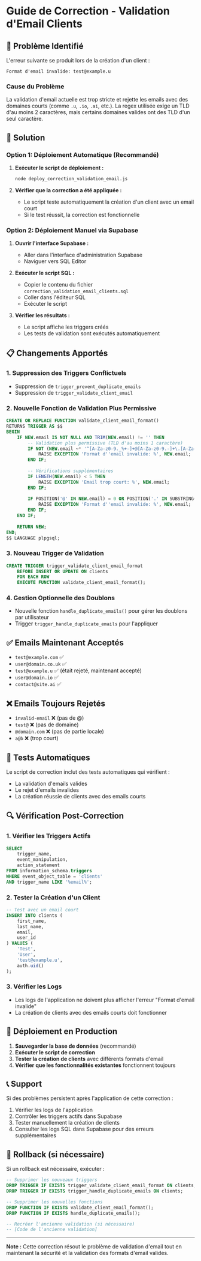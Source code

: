 # Guide de Correction - Validation d'Email Clients

## 🚨 Problème Identifié

L'erreur suivante se produit lors de la création d'un client :
```
Format d'email invalide: test@example.u
```

### Cause du Problème

La validation d'email actuelle est trop stricte et rejette les emails avec des domaines courts (comme `.u`, `.io`, `.ai`, etc.). La regex utilisée exige un TLD d'au moins 2 caractères, mais certains domaines valides ont des TLD d'un seul caractère.

## 🔧 Solution

### Option 1: Déploiement Automatique (Recommandé)

1. **Exécuter le script de déploiement :**
   ```bash
   node deploy_correction_validation_email.js
   ```

2. **Vérifier que la correction a été appliquée :**
   - Le script teste automatiquement la création d'un client avec un email court
   - Si le test réussit, la correction est fonctionnelle

### Option 2: Déploiement Manuel via Supabase

1. **Ouvrir l'interface Supabase :**
   - Aller dans l'interface d'administration Supabase
   - Naviguer vers SQL Editor

2. **Exécuter le script SQL :**
   - Copier le contenu du fichier `correction_validation_email_clients.sql`
   - Coller dans l'éditeur SQL
   - Exécuter le script

3. **Vérifier les résultats :**
   - Le script affiche les triggers créés
   - Les tests de validation sont exécutés automatiquement

## 📋 Changements Apportés

### 1. Suppression des Triggers Conflictuels
- Suppression de `trigger_prevent_duplicate_emails`
- Suppression de `trigger_validate_client_email`

### 2. Nouvelle Fonction de Validation Plus Permissive
```sql
CREATE OR REPLACE FUNCTION validate_client_email_format()
RETURNS TRIGGER AS $$
BEGIN
    IF NEW.email IS NOT NULL AND TRIM(NEW.email) != '' THEN
        -- Validation plus permissive (TLD d'au moins 1 caractère)
        IF NOT (NEW.email ~* '^[A-Za-z0-9._%+-]+@[A-Za-z0-9.-]+\.[A-Za-z]{1,}$') THEN
            RAISE EXCEPTION 'Format d''email invalide: %', NEW.email;
        END IF;
        
        -- Vérifications supplémentaires
        IF LENGTH(NEW.email) < 5 THEN
            RAISE EXCEPTION 'Email trop court: %', NEW.email;
        END IF;
        
        IF POSITION('@' IN NEW.email) = 0 OR POSITION('.' IN SUBSTRING(NEW.email FROM POSITION('@' IN NEW.email))) = 0 THEN
            RAISE EXCEPTION 'Format d''email invalide: %', NEW.email;
        END IF;
    END IF;
    
    RETURN NEW;
END;
$$ LANGUAGE plpgsql;
```

### 3. Nouveau Trigger de Validation
```sql
CREATE TRIGGER trigger_validate_client_email_format
    BEFORE INSERT OR UPDATE ON clients
    FOR EACH ROW
    EXECUTE FUNCTION validate_client_email_format();
```

### 4. Gestion Optionnelle des Doublons
- Nouvelle fonction `handle_duplicate_emails()` pour gérer les doublons par utilisateur
- Trigger `trigger_handle_duplicate_emails` pour l'appliquer

## ✅ Emails Maintenant Acceptés

- `test@example.com` ✅
- `user@domain.co.uk` ✅
- `test@example.u` ✅ (était rejeté, maintenant accepté)
- `user@domain.io` ✅
- `contact@site.ai` ✅

## ❌ Emails Toujours Rejetés

- `invalid-email` ❌ (pas de @)
- `test@` ❌ (pas de domaine)
- `@domain.com` ❌ (pas de partie locale)
- `a@b` ❌ (trop court)

## 🧪 Tests Automatiques

Le script de correction inclut des tests automatiques qui vérifient :
- La validation d'emails valides
- Le rejet d'emails invalides
- La création réussie de clients avec des emails courts

## 🔍 Vérification Post-Correction

### 1. Vérifier les Triggers Actifs
```sql
SELECT 
    trigger_name,
    event_manipulation,
    action_statement
FROM information_schema.triggers 
WHERE event_object_table = 'clients'
AND trigger_name LIKE '%email%';
```

### 2. Tester la Création d'un Client
```sql
-- Test avec un email court
INSERT INTO clients (
    first_name, 
    last_name, 
    email, 
    user_id
) VALUES (
    'Test', 
    'User', 
    'test@example.u', 
    auth.uid()
);
```

### 3. Vérifier les Logs
- Les logs de l'application ne doivent plus afficher l'erreur "Format d'email invalide"
- La création de clients avec des emails courts doit fonctionner

## 🚀 Déploiement en Production

1. **Sauvegarder la base de données** (recommandé)
2. **Exécuter le script de correction**
3. **Tester la création de clients** avec différents formats d'email
4. **Vérifier que les fonctionnalités existantes** fonctionnent toujours

## 📞 Support

Si des problèmes persistent après l'application de cette correction :

1. Vérifier les logs de l'application
2. Contrôler les triggers actifs dans Supabase
3. Tester manuellement la création de clients
4. Consulter les logs SQL dans Supabase pour des erreurs supplémentaires

## 🔄 Rollback (si nécessaire)

Si un rollback est nécessaire, exécuter :
```sql
-- Supprimer les nouveaux triggers
DROP TRIGGER IF EXISTS trigger_validate_client_email_format ON clients;
DROP TRIGGER IF EXISTS trigger_handle_duplicate_emails ON clients;

-- Supprimer les nouvelles fonctions
DROP FUNCTION IF EXISTS validate_client_email_format();
DROP FUNCTION IF EXISTS handle_duplicate_emails();

-- Recréer l'ancienne validation (si nécessaire)
-- [Code de l'ancienne validation]
```

---

**Note :** Cette correction résout le problème de validation d'email tout en maintenant la sécurité et la validation des formats d'email valides.

